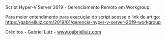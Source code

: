 Script Hyper-V Server 2019 -  Gerenciamento Remoto em Workgroup.

Para maior entendimento para execução do script acesse o link do artigo: https://gabrielluiz.com/2019/01/gerencia-hyper-v-server-2019-workgroup

Créditos - Gabriel Luiz - www.gabrielluiz.com
